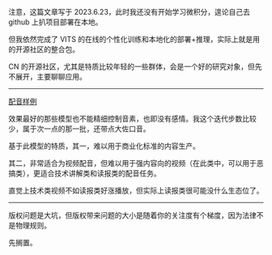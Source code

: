 注意，这篇文章写于 2023.6.23，此时我还没有开始学习微积分，遑论自己去 github 上扒项目部署在本地。

但我依然完成了 VITS 的在线的个性化训练和本地化的部署+推理，实际上就是用的开源社区的整合包。

CN 的开源社区，尤其是特质比较年轻的一些群体，会是一个好的研究对象，但先不展开，主要聊聊应用。

---

[配音样例](https://pan.baidu.com/s/1CQ3oDfhQEcJXDmjXZIAoTA?pwd=6b5i)

效果最好的那些模型也不能精细控制音素，也即没有感情。我这个迭代步数比较少，属于次一点的那一批，还带点大佐口音。

基于此模型的特质，其一，难以用于商业化标准的内容生产。

其二，非常适合为视频配音，但难以用于强内容向的视频（在此类中，可以用于恶搞类），更适合技术讲解类和读报类的配音任务。

直觉上技术类视频不如读报类好涨播放，但实际上读报类很可能没什么生态位了。

---

版权问题是大坑，但版权带来问题的大小是随着你的关注度有个梯度，因为法律不是物理规则。

先搁置。
